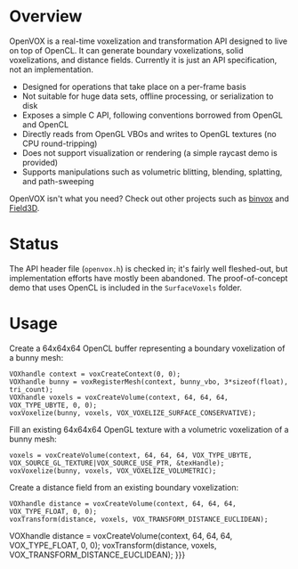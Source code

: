 # Overview #

OpenVOX is a real-time voxelization and transformation API designed to live on top of OpenCL.  It can generate boundary voxelizations, solid voxelizations, and distance fields.  Currently it is just an API specification, not an implementation.

  * Designed for operations that take place on a per-frame basis
  * Not suitable for huge data sets, offline processing, or serialization to disk
  * Exposes a simple C API, following conventions borrowed from OpenGL and OpenCL
  * Directly reads from OpenGL VBOs and writes to OpenGL textures (no CPU round-tripping)
  * Does not support visualization or rendering (a simple raycast demo is provided)
  * Supports manipulations such as volumetric blitting, blending, splatting, and path-sweeping

OpenVOX isn't what you need?  Check out other projects such as [binvox](http://www.cs.princeton.edu/~min/binvox/) and [Field3D](http://sites.google.com/site/field3d/).

# Status #

The API header file (`openvox.h`) is checked in; it's fairly well fleshed-out, but implementation efforts have mostly been abandoned.  The proof-of-concept demo that uses OpenCL is included in the `SurfaceVoxels` folder.

# Usage #

Create a 64x64x64 OpenCL buffer representing a boundary voxelization of a bunny mesh:

```
VOXhandle context = voxCreateContext(0, 0);
VOXhandle bunny = voxRegisterMesh(context, bunny_vbo, 3*sizeof(float), tri_count);
VOXhandle voxels = voxCreateVolume(context, 64, 64, 64, VOX_TYPE_UBYTE, 0, 0);
voxVoxelize(bunny, voxels, VOX_VOXELIZE_SURFACE_CONSERVATIVE);
```

Fill an existing 64x64x64 OpenGL texture with a volumetric voxelization of a bunny mesh:

```
voxels = voxCreateVolume(context, 64, 64, 64, VOX_TYPE_UBYTE, VOX_SOURCE_GL_TEXTURE|VOX_SOURCE_USE_PTR, &texHandle);
voxVoxelize(bunny, voxels, VOX_VOXELIZE_VOLUMETRIC);
```

Create a distance field from an existing boundary voxelization:

```
VOXhandle distance = voxCreateVolume(context, 64, 64, 64, VOX_TYPE_FLOAT, 0, 0);
voxTransform(distance, voxels, VOX_TRANSFORM_DISTANCE_EUCLIDEAN);
```
VOXhandle distance = voxCreateVolume(context, 64, 64, 64, VOX_TYPE_FLOAT, 0, 0);
voxTransform(distance, voxels, VOX_TRANSFORM_DISTANCE_EUCLIDEAN);
}}}
```